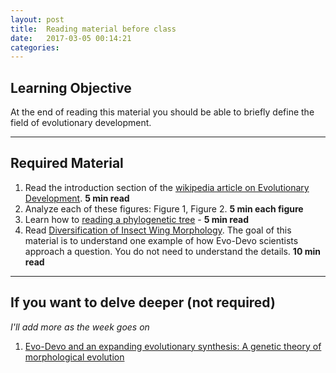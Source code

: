 ```yaml
---
layout: post
title:  Reading material before class 
date:   2017-03-05 00:14:21
categories: 
---
```

## Learning Objective

 At the end of reading this material you should be able to briefly define the field of evolutionary development. 
<hr>

## Required Material

1. Read the introduction section of the [wikipedia article on Evolutionary Development](https://en.wikipedia.org/wiki/Evolutionary_developmental_biology). **5 min read**
2. Analyze each of these figures: Figure 1, Figure 2. **5 min each figure**
3. Learn how to [reading a phylogenetic tree](http://evolution.berkeley.edu/evolibrary/article/evo_05) - **5 min read**
4. Read <a href="{{ site.baseurl }}/html/Diversification_of_insect_wing_morphology.html">Diversification of Insect Wing Morphology</a>. The goal of this material is to understand one example of how Evo-Devo scientists approach a question.  You do not need  to understand the details. **10 min read**

<hr>

## If you want to delve deeper (not required)

*I'll add more as the week goes on*

1. [Evo-Devo and an expanding evolutionary synthesis: A genetic theory of morphological evolution]()

